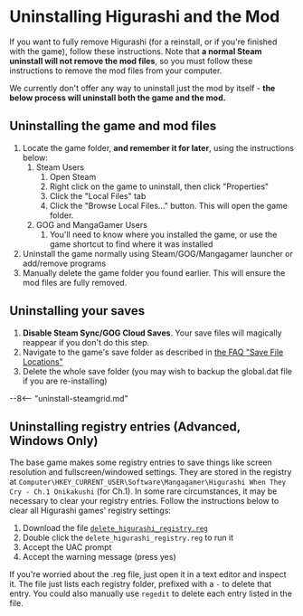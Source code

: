 # Uninstalling Higurashi and the Mod

If you want to fully remove Higurashi (for a reinstall, or if you're finished with the game), follow these instructions. Note that **a normal Steam uninstall will not remove the mod files**, so you must follow these instructions to remove the mod files from your computer.

We currently don't offer any way to uninstall just the mod by itself - **the below process will uninstall both the game and the mod.**

## Uninstalling the game and mod files

1. Locate the game folder, **and remember it for later**, using the instructions below:
    1. Steam Users
        1. Open Steam
        2. Right click on the game to uninstall, then click "Properties"
        3. Click the "Local Files" tab
        4. Click the "Browse Local Files..." button. This will open the game folder.
    2. GOG and MangaGamer Users
        1. You'll need to know where you installed the game, or use the game shortcut to find where it was installed
2. Uninstall the game normally using Steam/GOG/Mangagamer launcher or add/remove programs
3. Manually delete the game folder you found earlier. This will ensure the mod files are fully removed.

## Uninstalling your saves

1. **Disable Steam Sync/GOG Cloud Saves**. Your save files will magically reappear if you don't do this step.
2. Navigate to the game's save folder as described in [the FAQ "Save File Locations"](FAQ.md#save-file-locations)
3. Delete the whole save folder (you may wish to backup the global.dat file if you are re-installing)

--8<-- "uninstall-steamgrid.md"

## Uninstalling registry entries (Advanced, Windows Only)

The base game makes some registry entries to save things like screen resolution and fullscreen/windowed settings. They are stored in the registry at `Computer\HKEY_CURRENT_USER\Software\Mangagamer\Higurashi When They Cry - Ch.1 Onikakushi` (for Ch.1). In some rare circumstances, it may be necessary to clear your registry entries. Follow the instructions below to clear all Higurashi games' registry settings:

1. Download the file [`delete_higurashi_registry.reg`](/files/delete_higurashi_registry.reg)
2. Double click the `delete_higurashi_registry.reg` to run it
3. Accept the UAC prompt
4. Accept the warning message (press yes)

If you're worried about the .reg file, just open it in a text editor and inspect it. The file
just lists each registry folder, prefixed with a `-` to delete that entry. You could also manually use
`regedit` to delete each entry listed in the file.
